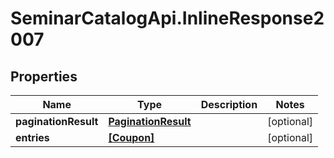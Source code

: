 # SeminarCatalogApi.InlineResponse2007

## Properties
Name | Type | Description | Notes
------------ | ------------- | ------------- | -------------
**paginationResult** | [**PaginationResult**](PaginationResult.md) |  | [optional] 
**entries** | [**[Coupon]**](Coupon.md) |  | [optional] 


